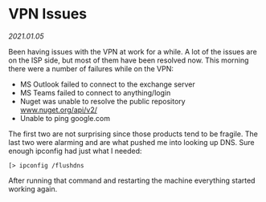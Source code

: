 # VPN Issues

*2021.01.05*


Been having issues with the VPN at work for a while. A lot of the issues are on the ISP side, but most of them have been resolved now.
This morning there were a number of failures while on the VPN:

- MS Outlook failed to connect to the exchange server
- MS Teams failed to connect to anything/login
- Nuget was unable to resolve the public repository www.nuget.org/api/v2/
- Unable to ping google.com

The first two are not surprising since those products tend to be fragile. The last two were alarming and are what pushed me into looking up DNS. Sure enough ipconfig had just what I needed:

```
[> ipconfig /flushdns
```

After running that command and restarting the machine everything started working again. 

